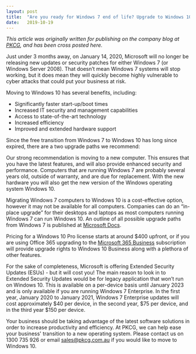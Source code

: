 ```yaml
---
layout: post
title:  "Are you ready for Windows 7 end of life? Upgrade to Windows 10 today"
date:   2019-10-19
---
```

*This article was originally written for publishing on the company blog at [PKCG](https://www.pkcg.com.au), and has been cross posted here.*

Just under 3 months away, on January 14, 2020, Microsoft will no longer be releasing new updates or security patches for either Windows 7 (or Windows Server 2008). That doesn’t mean Windows 7 systems will stop working, but it does mean they will quickly become highly vulnerable to cyber attacks that could put your business at risk.

Moving to Windows 10 has several benefits, including:

- Significantly faster start-up/boot times
- Increased IT security and management capabilities
- Access to state-of-the-art technology
- Increased efficiency
- Improved and extended hardware support

Since the free transition from Windows 7 to Windows 10 has long since expired, there are a two upgrade paths we recommend:

Our strong recommendation is moving to a new computer. This ensures that you have the latest features, and will also provide enhanced security and performance. Computers that are running Windows 7 are probably several years old, outside of warranty, and are due for replacement. With the new hardware you will also get the new version of the Windows operating system Windows 10.

Migrating Windows 7 computers to Windows 10 is a cost-effective option, however it may not be available for all computers. Companies can do an “in-place upgrade” for their desktops and laptops as most computers running Windows 7 can run Windows 10. An outline of all possible upgrade paths from Windows 7 is published at [Microsoft Docs](https://docs.microsoft.com/en-us/windows/deployment/upgrade/windows-10-upgrade-paths).

Pricing for a Windows 10 Pro license starts at around $400 upfront, or if you are using Office 365 upgrading to the [Microsoft 365 Business](https://docs.microsoft.com/en-us/office365/servicedescriptions/microsoft-365-service-descriptions/microsoft-365-business-service-description) subscription will provide upgrade rights to Windows 10 Business along with a plethora of other features.

For the sake of completeness, Microsoft is offering Extended Security Updates (ESUs) - but it will cost you! The main reason to look in to Extended Security Updates would be for legacy application that won’t run on Windows 10. This is available on a per-device basis until January 2023 and is only available if you are running Windows 7 Enterprise. In the first year, January 2020 to January 2021, Windows 7 Enterprise updates will cost approximately $40 per device, in the second year, $75 per device, and in the third year $150 per device.

Your business should be taking advantage of the latest software solutions in order to increase productivity and efficiency. At PKCG, we can help ease your business' transition to a new operating system. Please contact us on 1300 735 926 or email sales@pkcg.com.au if you would like to move to Windows 10.
